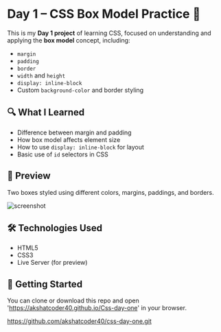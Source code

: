 # Day 1 – CSS Box Model Practice 🎨

This is my **Day 1 project** of learning CSS, focused on understanding and applying the **box model** concept, including:

- `margin`
- `padding`
- `border`
- `width` and `height`
- `display: inline-block`
- Custom `background-color` and border styling

## 🔍 What I Learned

- Difference between margin and padding
- How box model affects element size
- How to use `display: inline-block` for layout
- Basic use of `id` selectors in CSS

## 🧪 Preview

Two boxes styled using different colors, margins, paddings, and borders.

![screenshot](day-one.png) <!-- You can rename and upload your screenshot with this name -->

## 🛠️ Technologies Used

- HTML5
- CSS3
- Live Server (for preview)

## 🚀 Getting Started

You can clone or download this repo and open 'https://akshatcoder40.github.io/Css-day-one' in your browser.

https://github.com/akshatcoder40/css-day-one.git
